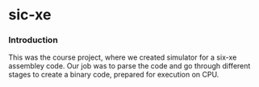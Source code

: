 # sic-xe

### Introduction

This was the course project, where we created simulator for a six-xe assembley code. Our job was to parse the 
code and go through different stages to create a binary code, prepared for execution on CPU. 
